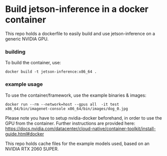 # Build jetson-inference in a docker container

This repo holds a dockerfile to easily build and use jetson-inference on a generic NVIDIA GPU.

### building

To build the container, use: 

```
docker build -t jetson-inference:x86_64 .
```

### example usage

To use the container/framework, use the example binaries & images: 

```
docker run --rm --network=host --gpus all  -it test x86_64/bin/imagenet-console x86_64/bin/images/dog_0.jpg
```

Please note you have to setup nvidia-docker beforehand, in order to use the GPU from the container. Further instructions are provided here: https://docs.nvidia.com/datacenter/cloud-native/container-toolkit/install-guide.html#docker

This repo holds cache files for the example models used, based on an NVIDIA RTX 2060 SUPER.
